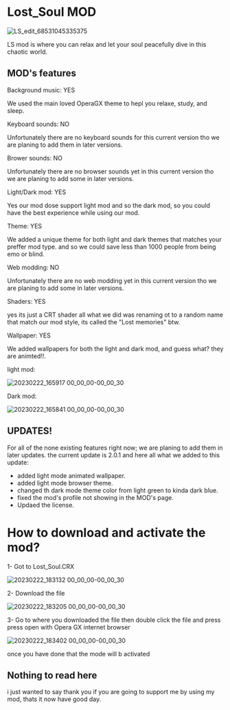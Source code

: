 # Lost_Soul MOD

![LS_edit_68531045335375](https://user-images.githubusercontent.com/125594340/220649743-0510ba5d-20f0-4d72-9de4-37136cde4194.jpg)


LS mod is where you can relax and let your soul peacefully dive in this chaotic world.
 
 ## MOD's features
 
 Background music: YES
 
 We used the main loved OperaGX theme to hepl you relaxe, study, and sleep.
 
 
 Keyboard sounds: NO
 
 Unfortunately there are no keyboard sounds for this current version tho we are planing to add them in later versions.
 
 
 Brower sounds: NO
 
 Unfortunately there are no browser sounds yet in this current version tho we are planing to add some in later versions.
 
 
 Light/Dark mod: YES
 
 Yes our mod dose support light mod and so the dark mod, so you could have the best experience while using our mod.
 
 
 Theme: YES
 
 We added a unique theme for both light and dark themes that matches your preffer mod type. and so we could save less than 1000 people from being emo or blind.
 
 
 Web modding: NO
 
  Unfortunately there are no web modding yet in this current version tho we are planing to add some in later versions.
  
  
  Shaders: YES
  
  yes its just a CRT shader all what we did was renaming ot to a random name that match our mod style, its called the "Lost memories" btw.
  
  
  Wallpaper: YES
  
  We added wallpapers for both the light and dark mod, and guess what? they are animted!!.
  
  
  light mod:
  
  ![20230222_165917 00_00_00-00_00_30](https://user-images.githubusercontent.com/125594340/220643393-a159a894-5e9e-4277-a2af-3a2166fd6b8a.gif)



  
  Dark mod:
  
![20230222_165841 00_00_00-00_00_30](https://user-images.githubusercontent.com/125594340/220643757-feba8139-f10c-4437-a95f-c5ae043a6053.gif)


## UPDATES!

For all of the none existing features right now; we are planing to add them in later updates.
the current update is 2.0.1 and here all what we added to this update:
- added light mode animated wallpaper.
- added light mode browser theme.
- changed th dark mode theme color from light green to kinda dark blue.
- fixed the mod's profile not showing in the MOD's page.
- Updaed the license.

# How to download and activate the mod?

1- Got to Lost_Soul.CRX

![20230222_183132 00_00_00-00_00_30](https://user-images.githubusercontent.com/125594340/220674412-185156d8-e909-455f-bc54-2879565b159c.gif)

2- Download the file

![20230222_183205 00_00_00-00_00_30](https://user-images.githubusercontent.com/125594340/220674544-fca45fa1-92dd-442d-8769-10bb563fad97.gif)

3- Go to where you downloaded the file then double click the file and press press open with Opera GX internet browser

![20230222_183402 00_00_00-00_00_30](https://user-images.githubusercontent.com/125594340/220675113-13ee5da6-502d-4fde-a676-5809cbd1e49c.gif)


once you have done that the mode will b activated


## Nothing to read here

i just wanted to say thank you if you are going to support me by using my mod, thats it now have  good day.

  
  

